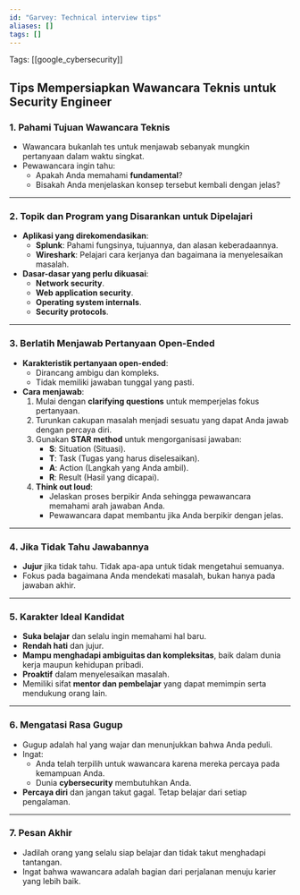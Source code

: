 ```yaml
---
id: "Garvey: Technical interview tips"
aliases: []
tags: []
---
```


Tags: [[google_cybersecurity]]

## Tips Mempersiapkan Wawancara Teknis untuk Security Engineer

### 1. **Pahami Tujuan Wawancara Teknis**

- Wawancara bukanlah tes untuk menjawab sebanyak mungkin pertanyaan dalam waktu singkat.
- Pewawancara ingin tahu:
  - Apakah Anda memahami **fundamental**?
  - Bisakah Anda menjelaskan konsep tersebut kembali dengan jelas?

---

### 2. **Topik dan Program yang Disarankan untuk Dipelajari**

- **Aplikasi yang direkomendasikan**:
  - **Splunk**: Pahami fungsinya, tujuannya, dan alasan keberadaannya.
  - **Wireshark**: Pelajari cara kerjanya dan bagaimana ia menyelesaikan masalah.
- **Dasar-dasar yang perlu dikuasai**:
  - **Network security**.
  - **Web application security**.
  - **Operating system internals**.
  - **Security protocols**.

---

### 3. **Berlatih Menjawab Pertanyaan Open-Ended**

- **Karakteristik pertanyaan open-ended**:
  - Dirancang ambigu dan kompleks.
  - Tidak memiliki jawaban tunggal yang pasti.
- **Cara menjawab**:
  1. Mulai dengan **clarifying questions** untuk memperjelas fokus pertanyaan.
  2. Turunkan cakupan masalah menjadi sesuatu yang dapat Anda jawab dengan percaya diri.
  3. Gunakan **STAR method** untuk mengorganisasi jawaban:
     - **S**: Situation (Situasi).
     - **T**: Task (Tugas yang harus diselesaikan).
     - **A**: Action (Langkah yang Anda ambil).
     - **R**: Result (Hasil yang dicapai).
  4. **Think out loud**:
     - Jelaskan proses berpikir Anda sehingga pewawancara memahami arah jawaban Anda.
     - Pewawancara dapat membantu jika Anda berpikir dengan jelas.

---

### 4. **Jika Tidak Tahu Jawabannya**

- **Jujur** jika tidak tahu. Tidak apa-apa untuk tidak mengetahui semuanya.
- Fokus pada bagaimana Anda mendekati masalah, bukan hanya pada jawaban akhir.

---

### 5. **Karakter Ideal Kandidat**

- **Suka belajar** dan selalu ingin memahami hal baru.
- **Rendah hati** dan jujur.
- **Mampu menghadapi ambiguitas dan kompleksitas**, baik dalam dunia kerja maupun kehidupan pribadi.
- **Proaktif** dalam menyelesaikan masalah.
- Memiliki sifat **mentor dan pembelajar** yang dapat memimpin serta mendukung orang lain.

---

### 6. **Mengatasi Rasa Gugup**

- Gugup adalah hal yang wajar dan menunjukkan bahwa Anda peduli.
- Ingat:
  - Anda telah terpilih untuk wawancara karena mereka percaya pada kemampuan Anda.
  - Dunia **cybersecurity** membutuhkan Anda.
- **Percaya diri** dan jangan takut gagal. Tetap belajar dari setiap pengalaman.

---

### 7. **Pesan Akhir**

- Jadilah orang yang selalu siap belajar dan tidak takut menghadapi tantangan.
- Ingat bahwa wawancara adalah bagian dari perjalanan menuju karier yang lebih baik.
